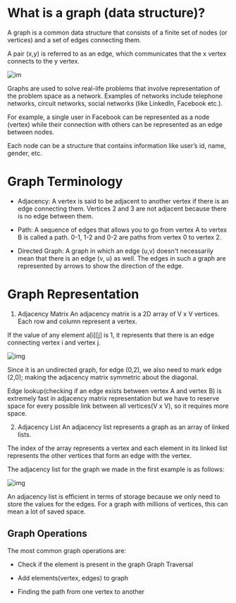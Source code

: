 # What is a graph (data structure)?

A graph is a common data structure that consists of a finite set of nodes (or vertices) and a set of edges connecting them.

A pair (x,y) is referred to as an edge, which communicates that the x vertex connects to the y vertex.



![im](https://media.geeksforgeeks.org/wp-content/cdn-uploads/undirectedgraph.png)

Graphs are used to solve real-life problems that involve representation of the problem space as a network. Examples of networks include telephone networks, circuit networks, social networks (like LinkedIn, Facebook etc.).

For example, a single user in Facebook can be represented as a node (vertex) while their connection with others can be represented as an edge between nodes.

Each node can be a structure that contains information like user’s id, name, gender, etc.

# Graph Terminology
- Adjacency: A vertex is said to be adjacent to another vertex if there is an edge connecting them. Vertices 2 and 3 are not adjacent because there is no edge between them.

- Path: A sequence of edges that allows you to go from vertex A to vertex B is called a path. 0-1, 1-2 and 0-2 are paths from vertex 0 to vertex 2.

- Directed Graph: A graph in which an edge (u,v) doesn't necessarily mean that there is an edge (v, u) as well. The edges in such a graph are represented by arrows to show the direction of the edge.

# Graph Representation

1. Adjacency Matrix
An adjacency matrix is a 2D array of V x V vertices. Each row and column represent a vertex.

If the value of any element a[i][j] is 1, it represents that there is an edge connecting vertex i and vertex j.

![img](https://cdn.programiz.com/sites/tutorial2program/files/adjacency-matrix_1.png)

Since it is an undirected graph, for edge (0,2), we also need to mark edge (2,0); making the adjacency matrix symmetric about the diagonal.

Edge lookup(checking if an edge exists between vertex A and vertex B) is extremely fast in adjacency matrix representation but we have to reserve space for every possible link between all vertices(V x V), so it requires more space.


2. Adjacency List
An adjacency list represents a graph as an array of linked lists.

The index of the array represents a vertex and each element in its linked list represents the other vertices that form an edge with the vertex.

The adjacency list for the graph we made in the first example is as follows:

![img](https://cdn.programiz.com/sites/tutorial2program/files/adjacency-list.png)


An adjacency list is efficient in terms of storage because we only need to store the values for the edges. For a graph with millions of vertices, this can mean a lot of saved space.

## Graph Operations
The most common graph operations are:

- Check if the element is present in the graph
Graph Traversal

- Add elements(vertex, edges) to graph

- Finding the path from one vertex to another

